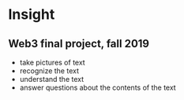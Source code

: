 # Insight
## Web3 final project, fall 2019
* take pictures of text
* recognize the text
* understand the text
* answer questions about the contents of the text
